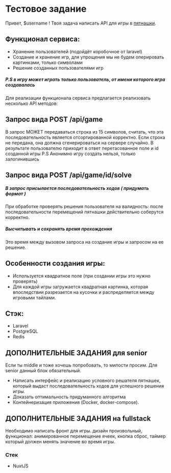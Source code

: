 # Тестовое задание
Привет, $username !
Твоя задача написать API для игры в [пятнашки](https://ru.wikipedia.org/wiki/%D0%98%D0%B3%D1%80%D0%B0_%D0%B2_15). 

## Функционал сервиса:
* Хранение пользователей (подойдёт коробочное от laravel)
* Создание и хранение игр, для упрощения мы не будем оперировать картинками, только символами
* Решение созданных пользователями игр
##### P.S в игру может играть только пользователь, от имени которого игра создавалась

Для реализации функционала сервиса предлагается реализовать несколько API методов:
## Запрос вида POST /api/game
В запрос МОЖЕТ передаваться строка из 15 символов, считать, что эта последовательность является отсортированной корректно.
Если строка не передана, она должна сгенерироваться на сервере случайно.
В результате пользователю приходит в ответ перетасованное поле и id созданной игры
P.S Анонимно игру создать нельзя, только залогинившись

## Запрос вида POST /api/game/id/solve
##### В запрос присылается последовательность ходов ( придумать формат )
При обработке проверять решения пользователя на валидность: после последовательности перемещений пятнашки действительно соберутся корректно.
##### Высчитывать и сохранять время прохождения
Это время между вызовом запроса на создание игры и запросом на ее решение.


## Особенности создания игры:
* Используется квадратное поле (при создании игры это нужно проверять)
* Для каждой игры загружается квадратная картинка, которая впоследствии разрезается на кусочки и распределяется между игровыми тайлами.

## Стэк:
* Laravel
* PostgreSQL
* Redis
## ДОПОЛНИТЕЛЬНЫЕ ЗАДАНИЯ для senior
Если ты middle и тоже хочешь попробовать, то милости просим. Для senior данный блок обязательный.
* Написать интерфейс и реализацию условного решателя пятнашек, который выдаст последовательность ходов для успешного решения игры.
* Доказать оптимальность придуманного алгоритма
* Контейнеризация приложения (Docker, docker-compose).

## ДОПОЛНИТЕЛЬНЫЕ ЗАДАНИЯ на fullstack
Необходимо написать фронт для игры. дизайн произвольный, функционал: анимированное перемещение ячеек, кнопка сброс, таймер который должен менять значение во время игры.
### Стек
* NuxtJS
